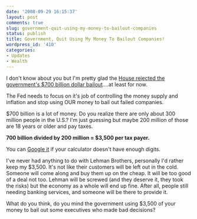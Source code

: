 ```yaml
---
date: '2008-09-29 16:15:37'
layout: post
comments: true
slug: government-quit-using-my-money-to-bailout-companies
status: publish
title: Government, Quit Using My Money To Bailout Companies!
wordpress_id: '410'
categories:
- Updates
- Wealth
---
```


I don't know about you but I'm pretty glad the [House rejected the government's $700 billion dollar bailout](http://www.latimes.com/business/careers/work/la-fi-bailout30-2008sep30,0,6407711.story)....at least for now.

The Fed needs to focus on it's job of controlling the money supply and inflation and stop using OUR money to bail out failed companies.

$700 billion is a lot of money.  Do you realize there are only about 300 million people in the U.S.? I'm just guessing but maybe 200 million of those are 18 years or older and pay taxes.

**700 billion divided by 200 million = $3,500 per tax payer.**

You can [Google it](http://www.google.com/search?q=700+billion+divided+by+200+million&ie=utf-8&oe=utf-8&aq=t&rls=org.mozilla:en-US:official&client=firefox-a) if your calculator doesn't have enough digits.

I've never had anything to do with Lehman Brothers, personally I'd rather keep my $3,500.  It's not like their customers will be left out in the cold.  Someone will come along and buy them up on the cheap.  It will be too good of a deal not too.  Lehman will be screwed (and they deserve it, they took the risks) but the economy as a whole will end up fine.  After all, people still needing banking services, and someone will be there to provide it.

What do you think, do you mind the government using $3,500 of your money to bail out some executives who made bad decisions?
